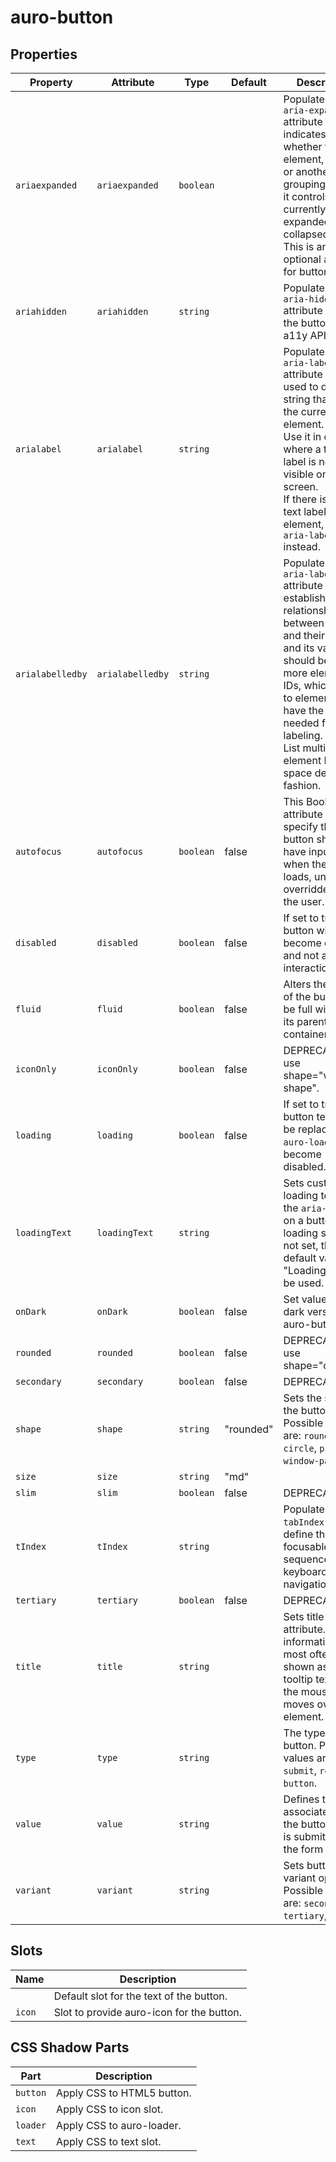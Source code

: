 # auro-button

## Properties

| Property         | Attribute        | Type      | Default   | Description                                      |
|------------------|------------------|-----------|-----------|--------------------------------------------------|
| `ariaexpanded`   | `ariaexpanded`   | `boolean` |           | Populates the `aria-expanded` attribute that indicates whether the element,<br />or another grouping element it controls, is currently expanded or collapsed.<br />This is an optional attribute for buttons. |
| `ariahidden`     | `ariahidden`     | `string`  |           | Populates the `aria-hidden` attribute to hide the button from a11y API. |
| `arialabel`      | `arialabel`      | `string`  |           | Populates the `aria-label` attribute that is used to define a string that labels the current element.<br />Use it in cases where a text label is not visible on the screen.<br />If there is visible text labeling the element, use `aria-labelledby` instead. |
| `arialabelledby` | `arialabelledby` | `string`  |           | Populates the `aria-labelledby` attribute that establishes relationships between objects and their label(s),<br />and its value should be one or more element IDs, which refer to elements that have the text needed for labeling.<br />List multiple element IDs in a space delimited fashion. |
| `autofocus`      | `autofocus`      | `boolean` | false     | This Boolean attribute lets you specify that the button should have input focus when the page loads, unless overridden by the user. |
| `disabled`       | `disabled`       | `boolean` | false     | If set to true, button will become disabled and not allow for interactions. |
| `fluid`          | `fluid`          | `boolean` | false     | Alters the shape of the button to be full width of its parent container. |
| `iconOnly`       | `iconOnly`       | `boolean` | false     | DEPRECATED - use shape="window-shape".           |
| `loading`        | `loading`        | `boolean` | false     | If set to true button text will be replaced with `auro-loader` and become disabled. |
| `loadingText`    | `loadingText`    | `string`  |           | Sets custom loading text for the `aria-label` on a button in loading state. If not set, the default value of "Loading..." will be used. |
| `onDark`         | `onDark`         | `boolean` | false     | Set value for on-dark version of auro-button.    |
| `rounded`        | `rounded`        | `boolean` | false     | DEPRECATED - use shape="circle".                 |
| `secondary`      | `secondary`      | `boolean` | false     | DEPRECATED                                       |
| `shape`          | `shape`          | `string`  | "rounded" | Sets the shape of the buttons. Possible values are: `rounded`, `circle`, `pill`, `window-pane`. |
| `size`           | `size`           | `string`  | "md"      |                                                  |
| `slim`           | `slim`           | `boolean` | false     | DEPRECATED                                       |
| `tIndex`         | `tIndex`         | `string`  |           | Populates `tabIndex` to define the focusable sequence in keyboard navigation. |
| `tertiary`       | `tertiary`       | `boolean` | false     | DEPRECATED                                       |
| `title`          | `title`          | `string`  |           | Sets title attribute. The information is most often shown as a tooltip text when the mouse moves over the element. |
| `type`           | `type`           | `string`  |           | The type of the button. Possible values are: `submit`, `reset`, `button`. |
| `value`          | `value`          | `string`  |           | Defines the value associated with the button which is submitted with the form data. |
| `variant`        | `variant`        | `string`  |           | Sets button variant option. Possible values are: `secondary`, `tertiary`, `flat`. |

## Slots

| Name   | Description                               |
|--------|-------------------------------------------|
|        | Default slot for the text of the button.  |
| `icon` | Slot to provide auro-icon for the button. |

## CSS Shadow Parts

| Part     | Description                |
|----------|----------------------------|
| `button` | Apply CSS to HTML5 button. |
| `icon`   | Apply CSS to icon slot.    |
| `loader` | Apply CSS to auro-loader.  |
| `text`   | Apply CSS to text slot.    |
